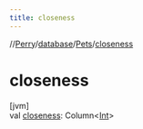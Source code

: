 ```yaml
---
title: closeness
---
```

//[Perry](../../../index.html)/[database](../index.html)/[Pets](index.html)/[closeness](closeness.html)



# closeness



[jvm]\
val [closeness](closeness.html): Column&lt;[Int](https://kotlinlang.org/api/latest/jvm/stdlib/kotlin/-int/index.html)&gt;




